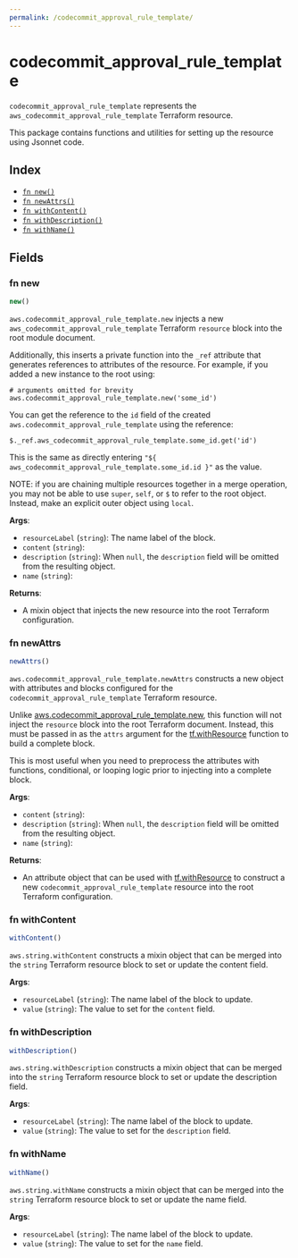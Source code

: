 ```yaml
---
permalink: /codecommit_approval_rule_template/
---
```


# codecommit_approval_rule_template

`codecommit_approval_rule_template` represents the `aws_codecommit_approval_rule_template` Terraform resource.



This package contains functions and utilities for setting up the resource using Jsonnet code.


## Index

* [`fn new()`](#fn-new)
* [`fn newAttrs()`](#fn-newattrs)
* [`fn withContent()`](#fn-withcontent)
* [`fn withDescription()`](#fn-withdescription)
* [`fn withName()`](#fn-withname)

## Fields

### fn new

```ts
new()
```


`aws.codecommit_approval_rule_template.new` injects a new `aws_codecommit_approval_rule_template` Terraform `resource`
block into the root module document.

Additionally, this inserts a private function into the `_ref` attribute that generates references to attributes of the
resource. For example, if you added a new instance to the root using:

    # arguments omitted for brevity
    aws.codecommit_approval_rule_template.new('some_id')

You can get the reference to the `id` field of the created `aws.codecommit_approval_rule_template` using the reference:

    $._ref.aws_codecommit_approval_rule_template.some_id.get('id')

This is the same as directly entering `"${ aws_codecommit_approval_rule_template.some_id.id }"` as the value.

NOTE: if you are chaining multiple resources together in a merge operation, you may not be able to use `super`, `self`,
or `$` to refer to the root object. Instead, make an explicit outer object using `local`.

**Args**:
  - `resourceLabel` (`string`): The name label of the block.
  - `content` (`string`): 
  - `description` (`string`):  When `null`, the `description` field will be omitted from the resulting object.
  - `name` (`string`): 

**Returns**:
- A mixin object that injects the new resource into the root Terraform configuration.


### fn newAttrs

```ts
newAttrs()
```


`aws.codecommit_approval_rule_template.newAttrs` constructs a new object with attributes and blocks configured for the `codecommit_approval_rule_template`
Terraform resource.

Unlike [aws.codecommit_approval_rule_template.new](#fn-new), this function will not inject the `resource`
block into the root Terraform document. Instead, this must be passed in as the `attrs` argument for the
[tf.withResource](https://github.com/tf-libsonnet/core/tree/main/docs#fn-withresource) function to build a complete block.

This is most useful when you need to preprocess the attributes with functions, conditional, or looping logic prior to
injecting into a complete block.

**Args**:
  - `content` (`string`): 
  - `description` (`string`):  When `null`, the `description` field will be omitted from the resulting object.
  - `name` (`string`): 

**Returns**:
  - An attribute object that can be used with [tf.withResource](https://github.com/tf-libsonnet/core/tree/main/docs#fn-withresource) to construct a new `codecommit_approval_rule_template` resource into the root Terraform configuration.


### fn withContent

```ts
withContent()
```

`aws.string.withContent` constructs a mixin object that can be merged into the `string`
Terraform resource block to set or update the content field.



**Args**:
  - `resourceLabel` (`string`): The name label of the block to update.
  - `value` (`string`): The value to set for the `content` field.


### fn withDescription

```ts
withDescription()
```

`aws.string.withDescription` constructs a mixin object that can be merged into the `string`
Terraform resource block to set or update the description field.



**Args**:
  - `resourceLabel` (`string`): The name label of the block to update.
  - `value` (`string`): The value to set for the `description` field.


### fn withName

```ts
withName()
```

`aws.string.withName` constructs a mixin object that can be merged into the `string`
Terraform resource block to set or update the name field.



**Args**:
  - `resourceLabel` (`string`): The name label of the block to update.
  - `value` (`string`): The value to set for the `name` field.
